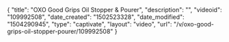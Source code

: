 {
    "title": "OXO Good Grips Oil Stopper &amp; Pourer",
    "description": "",
    "videoid": "109992508",
    "date_created": "1502523328",
    "date_modified": "1504290945",
    "type": "captivate",
    "layout": "video",
    "url": "\/v\/oxo-good-grips-oil-stopper-pourer\/109992508"
}